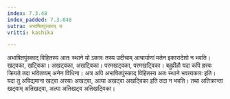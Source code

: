 ```yaml
---
index: 7.3.48
index_padded: 7.3.048
sutra: अभाषितपुंस्काच् च
vritti: kashika

---
```

अभाषितपुंस्काद् विहितस्य आतः स्थाने यो ऽकारः तस्य उदीचाम् आचार्याणां मतेन इकारादेशो न भवति। खट्वका, खट्विका। अखट्वका, अखट्विका। परमखट्वका, परमखट्विका। बहुव्रीहौ यदा कपि ह्रस्वः क्रियते तदा भवितव्यम् अनेन विधिना। अत्र अपि अभाषितपुंस्काद् विहितस्य अतः स्थाने भवत्यकारः इति। यदा तु अविद्यमाना खट्वा अस्याः अखट्वा, अल्पा अखट्वा अखट्विका इति तदा न भवति। तथा अतिक्रान्ता खट्वाम् अतिखट्वा, अल्पा अतिखट्व अतिखट्विका।